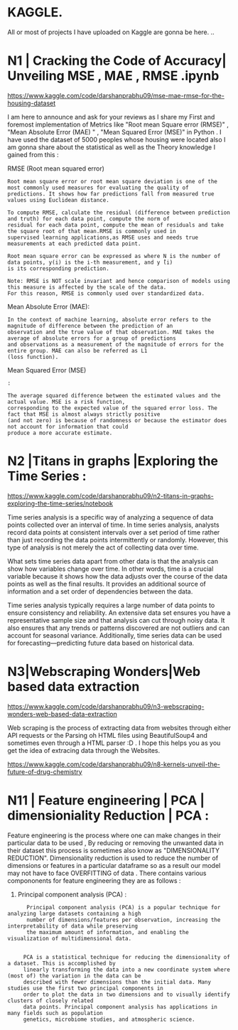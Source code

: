 # **KAGGLE**.
All or most of projects I have uploaded on Kaggle are gonna be here.
..
 # N1 | Cracking the Code of Accuracy| Unveiling MSE , MAE , RMSE .ipynb 

 
 https://www.kaggle.com/code/darshanprabhu09/mse-mae-rmse-for-the-housing-dataset

I am here to announce and ask for your reviews as I share my First and foremost implementation of Metrics like "Root mean Square error (RMSE)" , "Mean Absolute Error (MAE) " , "Mean Squared Error (MSE)" in Python . I have used the dataset of 5000 peoples whose housing were located also I am gonna share about the statistical as well as the Theory knowledge I gained from this :

RMSE (Root mean squared error)
```
Root mean square error or root mean square deviation is one of the most commonly used measures for evaluating the quality of 
predictions. It shows how far predictions fall from measured true values using Euclidean distance.

To compute RMSE, calculate the residual (difference between prediction and truth) for each data point, compute the norm of 
residual for each data point, compute the mean of residuals and take the square root of that mean.RMSE is commonly used in 
supervised learning applications,as RMSE uses and needs true measurements at each predicted data point.

Root mean square error can be expressed as where N is the number of data points, y(i) is the i-th measurement, and y ̂(i) 
is its corresponding prediction.

Note: RMSE is NOT scale invariant and hence comparison of models using this measure is affected by the scale of the data. 
For this reason, RMSE is commonly used over standardized data.
```
Mean Absolute Error (MAE):
```
In the context of machine learning, absolute error refers to the magnitude of difference between the prediction of an 
observation and the true value of that observation. MAE takes the average of absolute errors for a group of predictions 
and observations as a measurement of the magnitude of errors for the entire group. MAE can also be referred as L1 
(loss function).
```
Mean Squared Error (MSE)
```
:

The average squared difference between the estimated values and the actual value. MSE is a risk function, 
corresponding to the expected value of the squared error loss. The fact that MSE is almost always strictly positive 
(and not zero) is because of randomness or because the estimator does not account for information that could 
produce a more accurate estimate.
```

# N2 |Titans in graphs |Exploring the Time Series : 

https://www.kaggle.com/code/darshanprabhu09/n2-titans-in-graphs-exploring-the-time-series/notebook

Time series analysis is a specific way of analyzing a sequence of data points collected over an interval of time. In time series analysis, analysts record data points at consistent intervals over a set period of time 
rather than just recording the data points intermittently or randomly. However, this type of analysis is not merely the act of collecting data over time. 

What sets time series data apart from other data is that the analysis can show how variables change over time. In other words, time is a crucial variable because it shows how the data adjusts over the course of the 
data points as well as the final results. It provides an additional source of information and a set order of dependencies between the data. 

Time series analysis typically requires a large number of data points to ensure consistency and reliability. An extensive data set ensures you have a representative sample size and that analysis can cut through noisy 
data. It also ensures that any trends or patterns discovered are not outliers and can account for seasonal variance. Additionally, time series data can be used for forecasting—predicting future data based on historical data.


# N3|Webscraping Wonders|Web based data extraction 


https://www.kaggle.com/code/darshanprabhu09/n3-webscraping-wonders-web-based-data-extraction


Web scraping is the process of extracting data from websites through either API requests or the Parsing oh HTML files using BeautifulSoup4 and sometimes even through a HTML parser :D . I hope this helps you as you get the idea of extracing data through the Websites. 



https://www.kaggle.com/code/darshanprabhu09/n8-kernels-unveil-the-future-of-drug-chemistry



# N11 | Feature engineering | PCA | dimensioniality Reduction | PCA : 


Feature engineering is the process where one can make changes in their particular data to be used , By reducing or removing the unwanted data in their dataset this process is sometimes also know as "DIMENSIONALITY REDUCTION". 
 Dimensionality reduction is used to reduce the number of dimensions or features in a particular dataframe so as a result our model may not have to face OVERFITTING of data . There contains various compononents for feature 
 engineering they are as follows : 


1. Principal component analysis (PCA) :
```
      Principal component analysis (PCA) is a popular technique for analyzing large datasets containing a high
      number of dimensions/features per observation, increasing the interpretability of data while preserving
      the maximum amount of information, and enabling the visualization of multidimensional data.


     PCA is a statistical technique for reducing the dimensionality of a dataset. This is accomplished by 
     linearly transforming the data into a new coordinate system where (most of) the variation in the data can be 
     described with fewer dimensions than the initial data. Many studies use the first two principal components in 
     order to plot the data in two dimensions and to visually identify clusters of closely related
     data points. Principal component analysis has applications in many fields such as population 
     genetics, microbiome studies, and atmospheric science.
```
